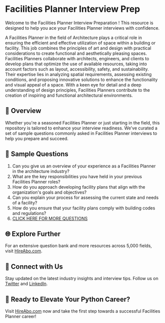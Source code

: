# Facilities Planner Interview Prep

Welcome to the Facilities Planner Interview Preparation ! This resource is designed to help you ace your Facilities Planner interviews with confidence.

A Facilities Planner in the field of Architecture plays a critical role in ensuring the efficient and effective utilization of space within a building or facility. This job combines the principles of art and design with practical considerations to create functional and aesthetically pleasing spaces. Facilities Planners collaborate with architects, engineers, and clients to develop plans that optimize the use of available resources, taking into account factors such as layout, accessibility, safety, and sustainability. Their expertise lies in analyzing spatial requirements, assessing existing conditions, and proposing innovative solutions to enhance the functionality and visual appeal of a space. With a keen eye for detail and a deep understanding of design principles, Facilities Planners contribute to the creation of inspiring and functional architectural environments.

## 🚀 Overview

Whether you're a seasoned Facilities Planner or just starting in the field, this repository is tailored to enhance your interview readiness. We've curated a set of sample questions commonly asked in Facilities Planner interviews to help you prepare and succeed.

## 📝 Sample Questions

1. Can you give us an overview of your experience as a Facilities Planner in the architecture industry?
2. What are the key responsibilities you have held in your previous Facilities Planner roles?
3. How do you approach developing facility plans that align with the organization's goals and objectives?
4. Can you explain your process for assessing the current state and needs of a facility?
5. How do you ensure that your facility plans comply with building codes and regulations?
6. [CLICK HERE FOR MORE QUESTIONS](https://hireabo.com/job/6_3_14/Facilities%20Planner)

## 🌐 Explore Further

For an extensive question bank and more resources across 5,000 fields, visit [HireAbo.com](https://www.hireabo.com).

## 📱 Connect with Us

Stay updated on the latest industry insights and interview tips. Follow us on [Twitter](https://twitter.com/hireabo) and [LinkedIn](https://www.linkedin.com/in/hire-abo-3609972a8/).

## 🚀 Ready to Elevate Your Python Career?

Visit [HireAbo.com](https://www.hireabo.com) now and take the first step towards a successful Facilities Planner career!